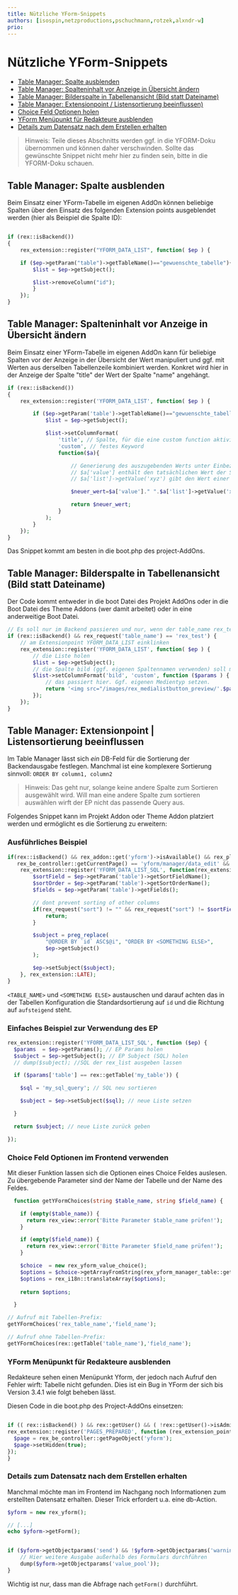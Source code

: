 ```yaml
---
title: Nützliche YForm-Snippets
authors: [isospin,netzproductions,pschuchmann,rotzek,alxndr-w]
prio:
---
```


# Nützliche YForm-Snippets

- [Table Manager: Spalte ausblenden](#spalteausblenden)
- [Table Manager: Spalteninhalt vor Anzeige in Übersicht ändern](#Spalteninhalt)
- [Table Manager: Bilderspalte in Tabellenansicht (Bild statt Dateiname)](#ytbilder)
- [Table Manager: Extensionpoint / Listensortierung beeinflussen)](#ytlistsort)
- [Choice Feld Optionen holen](#Choicefieldoptionen)
- [YForm Menüpunkt für Redakteure ausblenden](#yform_menu)
- [Details zum Datensatz nach dem Erstellen erhalten](#yform_created)

>Hinweis: Teile dieses Abschnitts werden ggf. in die YFORM-Doku übernommen und können daher verschwinden. Sollte das gewünschte Snippet nicht mehr hier zu finden sein, bitte in die YFORM-Doku schauen.  

<a name="spalteausblenden"></a>
## Table Manager: Spalte ausblenden

Beim Einsatz einer YForm-Tabelle im eigenen AddOn können beliebige Spalten über den Einsatz des folgenden Extension points ausgeblendet werden (hier als Beispiel die Spalte ID):

```php

if (rex::isBackend())
{
	rex_extension::register("YFORM_DATA_LIST", function( $ep ) {  

	if ($ep->getParam("table")->getTableName()=="gewuenschte_tabelle"){
		$list = $ep->getSubject();

		$list->removeColumn("id");
		}
	});
}


``` 

<a name="Spalteninhalt"></a>
## Table Manager: Spalteninhalt vor Anzeige in Übersicht ändern

Beim Einsatz einer YForm-Tabelle im eigenen AddOn kann für beliebige Spalten vor der Anzeige in der Übersicht der Wert manipuliert und ggf. mit Werten aus derselben Tabellenzeile kombiniert werden. Konkret wird hier in der Anzeige der Spalte "title" der Wert der Spalte "name" angehängt.

```php 
if (rex::isBackend())
{
	rex_extension::register('YFORM_DATA_LIST', function( $ep ) {  

		if ($ep->getParam('table')->getTableName()=="gewuenschte_tabelle"){
			$list = $ep->getSubject();

			$list->setColumnFormat(
				'title', // Spalte, für die eine custom function aktiviert wird
				'custom', // festes Keyword
				function($a){ 

					// Generierung des auszugebenden Werts unter Einbeziehung beliebiger anderer Spalten
					// $a['value'] enthält den tatsächlichen Wert der Spalte
					// $a['list']->getValue('xyz') gibt den Wert einer anderen Spalte ("xyz) zurück.

					$neuer_wert=$a['value']." ".$a['list']->getValue('xyz');

					return $neuer_wert;
				}
			);
		}
	});
}
```

Das Snippet kommt am besten in die boot.php des project-AddOns.

<a name="ytbilder"></a>
## Table Manager: Bilderspalte in Tabellenansicht (Bild statt Dateiname)

Der Code kommt entweder in die boot Datei des Projekt AddOns oder in die Boot Datei des Theme Addons (wer damit arbeitet) oder in eine anderweitige Boot Datei.

```php 
// Es soll nur im Backend passieren und nur, wenn der table_name rex_test requestet wird (ggf. eigenen table_name verwenden)
if (rex::isBackend() && rex_request('table_name') == 'rex_test') {
    // am Extensionpoint YFORM_DATA_LIST einklinken
    rex_extension::register('YFORM_DATA_LIST', function( $ep ) {
        // die Liste holen
        $list = $ep->getSubject();
        // die Spalte bild (ggf. eigenen Spaltennamen verwenden) soll mit einer custom Funktion umformatiert werden
        $list->setColumnFormat('bild', 'custom', function ($params ) {
            // das passiert hier. Ggf. eigenen Medientyp setzen.
            return '<img src="/images/rex_medialistbutton_preview/'.$params['list']->getValue('bild').'">';                
        });            
    });        
}
```

<a name="ytlistsort"></a>
## Table Manager: Extensionpoint | Listensortierung beeinflussen

Im Table Manager lässt sich _ein_ DB-Feld für die Sortierung der Backendausgabe festlegen. 
Manchmal ist eine komplexere Sortierung sinnvoll: `ORDER BY column1, column2`

>Hinweis: Das geht nur, solange keine andere Spalte zum Sortieren ausgewählt wird. Will man eine andere Spalte zum sortieren auswählen wirft der EP nicht das passende Query aus.

Folgendes Snippet kann im Projekt Addon oder Theme Addon platziert werden und ermöglicht es die Sortierung zu erweitern:

### Ausführliches Beispiel

```php
if(rex::isBackend() && rex_addon::get('yform')->isAvailable() && rex_plugin::get('yform', 'manager')->isAvailable() &&
   rex_be_controller::getCurrentPage() == 'yform/manager/data_edit' && rex_request('table_name') == '<TABLE_NAME>') {
	rex_extension::register('YFORM_DATA_LIST_SQL', function(rex_extension_point $ep){
		$sortField = $ep->getParam('table')->getSortFieldName();
		$sortOrder = $ep->getParam('table')->getSortOrderName();
		$fields = $ep->getParam('table')->getFields();

		// dont prevent sorting of other columns
		if(rex_request("sort") != "" && rex_request("sort") != $sortField) {
			return;
		}

		$subject = preg_replace(
			"@ORDER BY `id` ASC$@i", "ORDER BY <SOMETHING ELSE>",
			$ep->getSubject()
		);

		$ep->setSubject($subject);
	}, rex_extension::LATE);
}
```
`<TABLE_NAME>` und `<SOMETHING ELSE>` austauschen und  darauf achten das in der Tabellen Konfiguration die Standardsortierung auf `id` und die Richtung auf  `aufsteigend` steht.


### Einfaches Beispiel zur Verwendung des EP

```php
rex_extension::register('YFORM_DATA_LIST_SQL', function ($ep) {
  $params  = $ep->getParams(); // EP Params holen
  $subject = $ep->getSubject(); // EP Subject (SQL) holen
  // dump($subject); //SQL der rex_list ausgeben lassen

  if ($params['table'] == rex::getTable('my_table')) {

    $sql = 'my_sql_query'; // SQL neu sortieren

    $subject = $ep->setSubject($sql); // neue Liste setzen

  }

  return $subject; // neue Liste zurück geben

});
```

<a name="Choicefieldoptionen"></a>
### Choice Feld Optionen im Frontend verwenden

Mit dieser Funktion lassen sich die Optionen eines Choice Feldes auslesen. Zu übergebende Parameter sind der Name der Tabelle und der Name des Feldes.
```php
  function getYFormChoices(string $table_name, string $field_name) {

    if (empty($table_name)) {
      return rex_view::error('Bitte Parameter $table_name prüfen!');
    }

    if (empty($field_name)) {
      return rex_view::error('Bitte Parameter $field_name prüfen!');
    }

    $choice  = new rex_yform_value_choice();
    $options = $choice->getArrayFromString(rex_yform_manager_table::get($table_name)->getValueField($field_name)->getElement('choices'));
    $options = rex_i18n::translateArray($options);
    
    return $options;

  }

// Aufruf mit Tabellen-Prefix:
getYFormChoices('rex_table_name','field_name');

// Aufruf ohne Tabellen-Prefix: 
getYFormChoices(rex::getTable('table_name'),'field_name');

```


<a name="yform_menu"></a>
### YForm Menüpunkt für Redakteure ausblenden

Redakteure sehen einen Menüpunkt Yform, der jedoch nach Aufruf den Fehler wirft: Tabelle nicht gefunden. 
Dies ist ein Bug in YForm der sich bis Version 3.4.1 wie folgt beheben lässt. 

Diesen Code in die boot.php des Project-AddOns einsetzen: 

```php

if (( rex::isBackend() ) && rex::getUser() && ( !rex::getUser()->isAdmin()) ) {
rex_extension::register('PAGES_PREPARED', function (rex_extension_point $ep) {	
  $page = rex_be_controller::getPageObject('yform');
  $page->setHidden(true);
});
}

```
<a name="yform_created"></a>
### Details zum Datensatz nach dem Erstellen erhalten

Manchmal möchte man im Frontend im Nachgang noch Informationen zum erstellten Datensatz erhalten. Dieser Trick erfordert u.a. eine db-Action.

```php
$yform = new rex_yform();

// [...]
echo $yform->getForm();


if ($yform->getObjectparams('send') && !$yform->getObjectparams('warning')) {
    // Hier weitere Ausgabe außerhalb des Formulars durchführen
    dump($yform->getObjectparams('value_pool'));
}
```

Wichtig ist nur, dass man die Abfrage nach `getForm()` durchführt.


